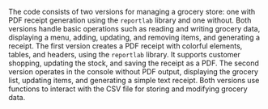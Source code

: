 The code consists of two versions for managing a grocery store: one with PDF receipt generation using the `reportlab` library and one without. 
Both versions handle basic operations such as reading and writing grocery data, displaying a menu, adding, updating, and removing items, and generating a receipt. 
The first version creates a PDF receipt with colorful elements, tables, and headers, using the `reportlab` library. 
It supports customer shopping, updating the stock, and saving the receipt as a PDF. 
The second version operates in the console without PDF output, displaying the grocery list, updating items, and generating a simple text receipt.
Both versions use functions to interact with the CSV file for storing and modifying grocery data.
